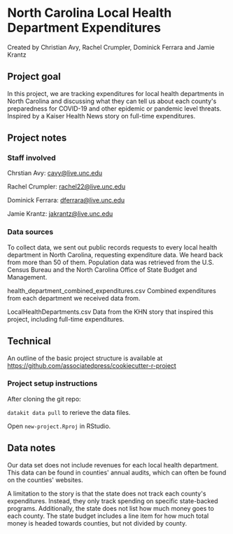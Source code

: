 # North Carolina Local Health Department Expenditures

Created by Christian Avy, Rachel Crumpler, Dominick Ferrara and Jamie Krantz

## Project goal

In this project, we are tracking expenditures for local health departments in North Carolina and discussing what they can tell us about each county's preparedness for COVID-19 and other epidemic or pandemic level threats. Inspired by a Kaiser Health News story on full-time expenditures.

## Project notes

### Staff involved

Chrstian Avy: cavy@live.unc.edu

Rachel Crumpler: rachel22@live.unc.edu

Dominick Ferrara: dferrara@live.unc.edu

Jamie Krantz: jakrantz@live.unc.edu

### Data sources

To collect data, we sent out public records requests to every local health department in North Carolina, requesting expenditure data. We heard back from more than 50 of them. Population data was retrieved from the U.S. Census Bureau and the North Carolina Office of State Budget and Management.

health_department_combined_expenditures.csv
  Combined expenditures from each department we received data from.
  
LocalHealthDepartments.csv
    Data from the KHN story that inspired this project, including      full-time expenditures.

## Technical

An outline of the basic project structure is available at https://github.com/associatedpress/cookiecutter-r-project

### Project setup instructions

After cloning the git repo:

`datakit data pull` to rerieve the data files.

Open `new-project.Rproj` in RStudio.

## Data notes

Our data set does not include revenues for each local health department. This data can be found in counties' annual audits, which can often be found on the counties' websites.

A limitation to the story is that the state does not track each county's expenditures. Instead, they only track spending on specific state-backed programs. Additionally, the state does not list how much money goes to each county. The state budget includes a line item for how much total money is headed towards counties, but not divided by county.
